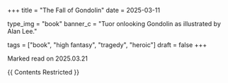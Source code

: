 +++
title = "The Fall of Gondolin"
date = 2025-03-11

type_img = "book"
banner_c = "Tuor onlooking Gondolin as illustrated by Alan Lee."

tags = ["book", "high fantasy", "tragedy", "heroic"]
draft = false
+++

Marked read on 2025.03.21

{{ Contents Restricted }}
